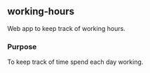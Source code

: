 ## working-hours
Web app to keep track of working hours.

### Purpose
To keep track of time spend each day working.

